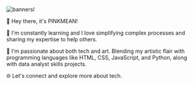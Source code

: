 ![bannersl](https://github.com/PinkMean/SQL-Code/assets/137222857/43adb40f-ee89-478d-81a1-0a37ab52b8bc)

👋 Hey there, it's PINKMEAN!

🌱 I'm constantly learning and I love simplifying complex processes and sharing my expertise to help others.

🎨 I'm passionate about both tech and art. Blending my artistic flair with programming languages like HTML, CSS, JavaScript, and Python, along with data analyst skills projects.

🌐 Let's connect and explore more about tech.
